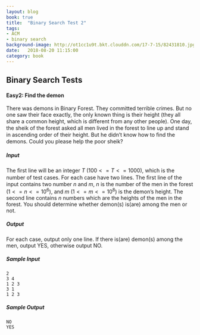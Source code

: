 ```yaml
---
layout: blog
book: true
title:  "Binary Search Test 2"
tags:
- ACM
- binary search
background-image: http://ot1cc1u9t.bkt.clouddn.com/17-7-15/82431810.jpg
date:   2018-08-20 11:15:00
category: book
---
```


## Binary Search Tests 

#### Easy2: Find the demon 

There was demons in Binary Forest. They committed terrible crimes. But no one saw their face exactly, the only known thing is their height (they all share a common height, which is diﬀerent from any other people). One day, the sheik of the forest asked all men lived in the forest to line up and stand in ascending order of their height. But he didn’t know how to ﬁnd the demons. Could you please help the poor sheik?

##### Input 

The ﬁrst line will be an integer $T$ $(100<=T<=1000)$, which is the number of test cases. For each case have two lines. The ﬁrst line of the input contains two number $n$ and $m$, $n$ is the number of the men in the forest $(1 <= n <= 10^6)$, and $m$ $(1 <= m <= 10^8)$ is the demon’s height. The second line contains $n$ numbers which are the heights of the men in the forest. You should determine whether demon(s) is(are) among the men or not.

##### Output 

For each case, output only one line. If there is(are) demon(s) among the men, output YES, otherwise output NO.

##### Sample Input

```
2
3 4
1 2 3
3 1
1 2 3
```

##### Sample Output

```
NO
YES
```

